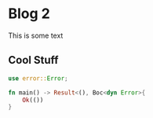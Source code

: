 # Blog 2

This is some text

## Cool Stuff

```rust
use error::Error;

fn main() -> Result<(), Boc<dyn Error>{
    Ok(())
}
```
